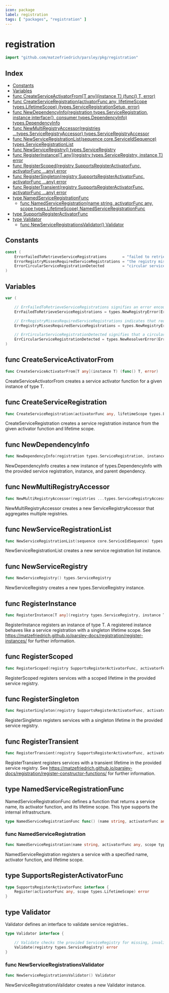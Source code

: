 ```yaml
---
icon: package
label: registration
tags: [ "packages", "registration" ]
---
```

# registration

```go
import "github.com/matzefriedrich/parsley/pkg/registration"
```

## Index

- [Constants](<#constants>)
- [Variables](<#variables>)
- [func CreateServiceActivatorFrom\[T any\]\(instance T\) \(func\(\) T, error\)](<#CreateServiceActivatorFrom>)
- [func CreateServiceRegistration\(activatorFunc any, lifetimeScope types.LifetimeScope\) \(types.ServiceRegistrationSetup, error\)](<#CreateServiceRegistration>)
- [func NewDependencyInfo\(registration types.ServiceRegistration, instance interface\{\}, consumer types.DependencyInfo\) types.DependencyInfo](<#NewDependencyInfo>)
- [func NewMultiRegistryAccessor\(registries ...types.ServiceRegistryAccessor\) types.ServiceRegistryAccessor](<#NewMultiRegistryAccessor>)
- [func NewServiceRegistrationList\(sequence core.ServiceIdSequence\) types.ServiceRegistrationList](<#NewServiceRegistrationList>)
- [func NewServiceRegistry\(\) types.ServiceRegistry](<#NewServiceRegistry>)
- [func RegisterInstance\[T any\]\(registry types.ServiceRegistry, instance T\) error](<#RegisterInstance>)
- [func RegisterScoped\(registry SupportsRegisterActivatorFunc, activatorFunc ...any\) error](<#RegisterScoped>)
- [func RegisterSingleton\(registry SupportsRegisterActivatorFunc, activatorFunc ...any\) error](<#RegisterSingleton>)
- [func RegisterTransient\(registry SupportsRegisterActivatorFunc, activatorFunc ...any\) error](<#RegisterTransient>)
- [type NamedServiceRegistrationFunc](<#NamedServiceRegistrationFunc>)
  - [func NamedServiceRegistration\(name string, activatorFunc any, scope types.LifetimeScope\) NamedServiceRegistrationFunc](<#NamedServiceRegistration>)
- [type SupportsRegisterActivatorFunc](<#SupportsRegisterActivatorFunc>)
- [type Validator](<#Validator>)
  - [func NewServiceRegistrationsValidator\(\) Validator](<#NewServiceRegistrationsValidator>)


## Constants

<a name="ErrorFailedToRetrieveServiceRegistrations"></a>

```go
const (
    ErrorFailedToRetrieveServiceRegistrations       = "failed to retrieve service registrations"
    ErrorRegistryMissesRequiredServiceRegistrations = "the registry misses required service registrations"
    ErrorCircularServiceRegistrationDetected        = "circular service registration detected"
)
```

## Variables

<a name="ErrFailedToRetrieveServiceRegistrations"></a>

```go
var (

    // ErrFailedToRetrieveServiceRegistrations signifies an error encountered while attempting to retrieve service registrations.
    ErrFailedToRetrieveServiceRegistrations = types.NewRegistryError(ErrorFailedToRetrieveServiceRegistrations)

    // ErrRegistryMissesRequiredServiceRegistrations indicates that required service registrations are missing.
    ErrRegistryMissesRequiredServiceRegistrations = types.NewRegistryError(ErrorRegistryMissesRequiredServiceRegistrations)

    // ErrCircularServiceRegistrationDetected signifies that a circular service registration was encountered.
    ErrCircularServiceRegistrationDetected = types.NewResolverError(ErrorCircularServiceRegistrationDetected)
)
```

<a name="CreateServiceActivatorFrom"></a>
## func CreateServiceActivatorFrom

```go
func CreateServiceActivatorFrom[T any](instance T) (func() T, error)
```

CreateServiceActivatorFrom creates a service activator function for a given instance of type T.

<a name="CreateServiceRegistration"></a>
## func CreateServiceRegistration

```go
func CreateServiceRegistration(activatorFunc any, lifetimeScope types.LifetimeScope) (types.ServiceRegistrationSetup, error)
```

CreateServiceRegistration creates a service registration instance from the given activator function and lifetime scope.

<a name="NewDependencyInfo"></a>
## func NewDependencyInfo

```go
func NewDependencyInfo(registration types.ServiceRegistration, instance interface{}, consumer types.DependencyInfo) types.DependencyInfo
```

NewDependencyInfo creates a new instance of types.DependencyInfo with the provided service registration, instance, and parent dependency.

<a name="NewMultiRegistryAccessor"></a>
## func NewMultiRegistryAccessor

```go
func NewMultiRegistryAccessor(registries ...types.ServiceRegistryAccessor) types.ServiceRegistryAccessor
```

NewMultiRegistryAccessor creates a new ServiceRegistryAccessor that aggregates multiple registries.

<a name="NewServiceRegistrationList"></a>
## func NewServiceRegistrationList

```go
func NewServiceRegistrationList(sequence core.ServiceIdSequence) types.ServiceRegistrationList
```

NewServiceRegistrationList creates a new service registration list instance.

<a name="NewServiceRegistry"></a>
## func NewServiceRegistry

```go
func NewServiceRegistry() types.ServiceRegistry
```

NewServiceRegistry creates a new types.ServiceRegistry instance.

<a name="RegisterInstance"></a>
## func RegisterInstance

```go
func RegisterInstance[T any](registry types.ServiceRegistry, instance T) error
```

RegisterInstance registers an instance of type T. A registered instance behaves like a service registration with a singleton lifetime scope. See https://matzefriedrich.github.io/parsley-docs/registration/register-instances/ for further information.

<a name="RegisterScoped"></a>
## func RegisterScoped

```go
func RegisterScoped(registry SupportsRegisterActivatorFunc, activatorFunc ...any) error
```

RegisterScoped registers services with a scoped lifetime in the provided service registry.

<a name="RegisterSingleton"></a>
## func RegisterSingleton

```go
func RegisterSingleton(registry SupportsRegisterActivatorFunc, activatorFunc ...any) error
```

RegisterSingleton registers services with a singleton lifetime in the provided service registry.

<a name="RegisterTransient"></a>
## func RegisterTransient

```go
func RegisterTransient(registry SupportsRegisterActivatorFunc, activatorFunc ...any) error
```

RegisterTransient registers services with a transient lifetime in the provided service registry. See https://matzefriedrich.github.io/parsley-docs/registration/register-constructor-functions/ for further information.

<a name="NamedServiceRegistrationFunc"></a>
## type NamedServiceRegistrationFunc

NamedServiceRegistrationFunc defines a function that returns a service name, its activator function, and its lifetime scope. This type supports the internal infrastructure.

```go
type NamedServiceRegistrationFunc func() (name string, activatorFunc any, scope types.LifetimeScope)
```

<a name="NamedServiceRegistration"></a>
### func NamedServiceRegistration

```go
func NamedServiceRegistration(name string, activatorFunc any, scope types.LifetimeScope) NamedServiceRegistrationFunc
```

NamedServiceRegistration registers a service with a specified name, activator function, and lifetime scope.

<a name="SupportsRegisterActivatorFunc"></a>
## type SupportsRegisterActivatorFunc



```go
type SupportsRegisterActivatorFunc interface {
    Register(activatorFunc any, scope types.LifetimeScope) error
}
```

<a name="Validator"></a>
## type Validator

Validator defines an interface to validate service registries..

```go
type Validator interface {

    // Validate checks the provided ServiceRegistry for missing, invalid, or circular service dependencies. Returns an error if any issues are found.
    Validate(registry types.ServiceRegistry) error
}
```

<a name="NewServiceRegistrationsValidator"></a>
### func NewServiceRegistrationsValidator

```go
func NewServiceRegistrationsValidator() Validator
```

NewServiceRegistrationsValidator creates a new Validator instance.

